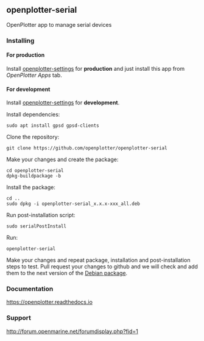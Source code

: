 ## openplotter-serial

OpenPlotter app to manage serial devices

### Installing

#### For production

Install [openplotter-settings](https://github.com/openplotter/openplotter-settings) for **production** and just install this app from *OpenPlotter Apps* tab.

#### For development

Install [openplotter-settings](https://github.com/openplotter/openplotter-settings) for **development**.

Install dependencies:

`sudo apt install gpsd gpsd-clients`

Clone the repository:

`git clone https://github.com/openplotter/openplotter-serial`

Make your changes and create the package:

```
cd openplotter-serial
dpkg-buildpackage -b
```

Install the package:

```
cd ..
sudo dpkg -i openplotter-serial_x.x.x-xxx_all.deb
```

Run post-installation script:

`sudo serialPostInstall`

Run:

`openplotter-serial`

Make your changes and repeat package, installation and post-installation steps to test. Pull request your changes to github and we will check and add them to the next version of the [Debian package](https://cloudsmith.io/~openplotter/repos/openplotter/packages/).

### Documentation

https://openplotter.readthedocs.io

### Support

http://forum.openmarine.net/forumdisplay.php?fid=1